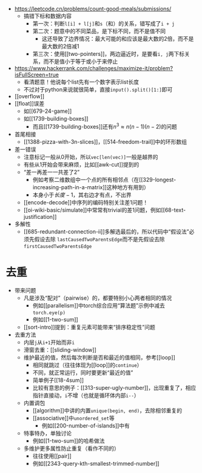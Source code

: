 - https://leetcode.cn/problems/count-good-meals/submissions/
  - 搞错下标和数据内容
    - 第一次：判断`l[i] + l[j]`和`s`（和）的关系，错写成了`i + j`
    - 第二次：题意中的不同菜品，是下标不同，而不是值不同
      - 这还导致了边界情况：最大可能的和应该是最大数的2倍，而不是最大数的2倍减1
    - 第三次：使用[[two-pointers]]，两边逼近时，是要看`i, j`两下标关系，而不是值小于等于或小于来停止
- https://www.hackerrank.com/challenges/maximize-it/problem?isFullScreen=true
  - 看清题意！他说每个list先有一个数字表示list长度
  - 不过对于python来说就很简单，直接`input().split()[1:]`即可
- [[overflow]]
- [[float]]误差
  - 如[[679-24-game]]
  - 如[[1739-building-boxes]]
    - 而且[[1739-building-boxes]]还有$n^3 \approx n(n-1)(n-2)$的问题
- 首尾相接
  - [[1388-pizza-with-3n-slices]]，[[514-freedom-trail]]中的环形数组
- 差一错误
  - 注意标记一般从0开始，所以`vec[len(vec)]`一般是越界的
  - 有些从1开始会带来麻烦，比如[[awk-cut]]提到的
  - “差一再差一一共差了2”
    - 例如考察二维数组中一个点的所有相邻点（在[[329-longest-increasing-path-in-a-matrix]]这种地方有用到）
    - 本身小于$长度-1$，其右边才有点，不出界
  - [[encode-decode]]中序列的编码特别关注差1问题！
  - [[oi-wiki-basic/simulate]]中常常有trivial的差1问题，例如[[68-text-justification]]
- 多解性
  - [[685-redundant-connection-ii]]多解选最后的，所以代码中“假设法”必须先假设去除 `lastCausedTwoParentsEdge`而不是先假设去除 `firstCausedTwoParentsEdge`
# 去重
- 带来问题
  - 凡是涉及“配对”（pairwise）的，都要特别小心两者相同的情况
    - 例如[[parallelism]]中torch综合应用“算法题”示例中减去`torch.eye(p)`
    - 例如[[1-two-sum]]
  - [[sort-intro]]提到：重复元素可能带来“排序稳定性”问题
- 去重方法
  - 内层`j`从`i+1`开始而非`i`
  - 滑窗去重：[[sliding-window]]
  - 维护最近的值，然后每次判断是否和最近的值相同，参考[[loop]]
    - 相同就跳过（往往体现为[[loop]]的`continue`）
    - 不同，就正常运行，同时要更新“最近的值”
    - 简单例子[[18-4sum]]
    - 比较有意思的例子：[[313-super-ugly-number]]，出现重复了，相应指针直接动，`i`不增（也就是循环体内部`i--`）
  - 内置调包
    - [[algorithm]]中讲的内置`unique(begin, end)`，去除相邻重复的
    - [[associative]]中`unordered_set`等
      - 例如[[200-number-of-islands]]中有
  - 特事特办，单独讨论
    - 例如[[1-two-sum]]的哈希做法
  - 多维护更多属性防止重复（看作不同的）
    - 往往使用[[pair]]
    - 例如[[2343-query-kth-smallest-trimmed-number]]
